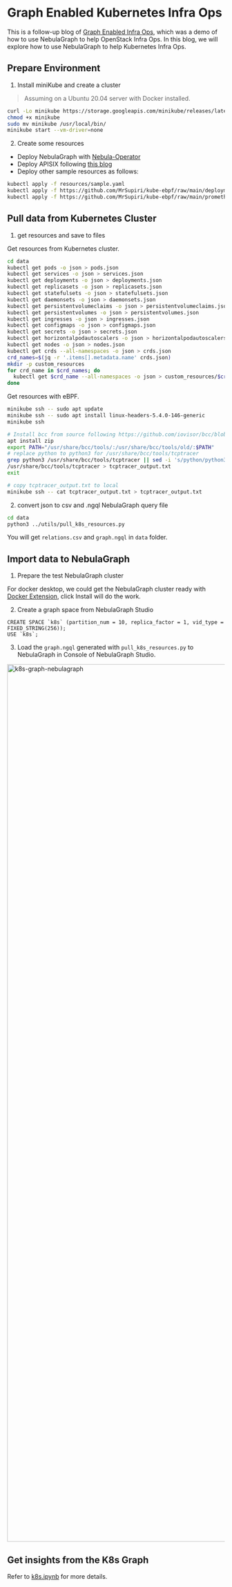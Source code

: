 # Graph Enabled Kubernetes Infra Ops

This is a follow-up blog of [Graph Enabled Infra Ops](https://siwei.io/graph-enabled-infra-ops/), which was a demo of how to use NebulaGraph to help OpenStack Infra Ops. In this blog, we will explore how to use NebulaGraph to help Kubernetes Infra Ops.

## Prepare Environment

1. Install miniKube and create a cluster

> Assuming on a Ubuntu 20.04 server with Docker installed.

```bash
curl -Lo minikube https://storage.googleapis.com/minikube/releases/latest/minikube-linux-amd64
chmod +x minikube
sudo mv minikube /usr/local/bin/
minikube start --vm-driver=none
```

2. Create some resources

- Deploy NebulaGraph with [Nebula-Operator](https://github.com/vesoft-inc/nebula-operator)
- Deploy APISIX following [this blog](https://www.siwei.io/apisix-and-nebulagraph/)
- Deploy other sample resources as follows:

```bash
kubectl apply -f resources/sample.yaml
kubectl apply -f https://github.com/MrSupiri/kube-ebpf/raw/main/deployment.yaml
kubectl apply -f https://github.com/MrSupiri/kube-ebpf/raw/main/prometheus-deployment.yaml
```

## Pull data from Kubernetes Cluster

1. get resources and save to files

Get resources from Kubernetes cluster.

```bash
cd data
kubectl get pods -o json > pods.json
kubectl get services -o json > services.json
kubectl get deployments -o json > deployments.json
kubectl get replicasets -o json > replicasets.json
kubectl get statefulsets -o json > statefulsets.json
kubectl get daemonsets -o json > daemonsets.json
kubectl get persistentvolumeclaims -o json > persistentvolumeclaims.json
kubectl get persistentvolumes -o json > persistentvolumes.json
kubectl get ingresses -o json > ingresses.json
kubectl get configmaps -o json > configmaps.json
kubectl get secrets -o json > secrets.json
kubectl get horizontalpodautoscalers -o json > horizontalpodautoscalers.json
kubectl get nodes -o json > nodes.json
kubectl get crds --all-namespaces -o json > crds.json
crd_names=$(jq -r '.items[].metadata.name' crds.json)
mkdir -p custom_resources
for crd_name in $crd_names; do
  kubectl get $crd_name --all-namespaces -o json > custom_resources/$crd_name.json
done
```

Get resources with eBPF.

```bash
minikube ssh -- sudo apt update
minikube ssh -- sudo apt install linux-headers-5.4.0-146-generic
minikube ssh

# Install bcc from source following https://github.com/iovisor/bcc/blob/master/INSTALL.md#ubuntu---source
apt install zip
export PATH="/usr/share/bcc/tools/:/usr/share/bcc/tools/old/:$PATH"
# replace python to python3 for /usr/share/bcc/tools/tcptracer
grep python3 /usr/share/bcc/tools/tcptracer || sed -i 's/python/python3/g' /usr/share/bcc/tools/tcptracer
/usr/share/bcc/tools/tcptracer > tcptracer_output.txt
exit

# copy tcptracer_output.txt to local
minikube ssh -- cat tcptracer_output.txt > tcptracer_output.txt
```

2. convert json to csv and .ngql NebulaGraph query file

```bash
cd data
python3 ../utils/pull_k8s_resources.py
```

You will get `relations.csv` and `graph.ngql` in `data` folder.

## Import data to NebulaGraph

1. Prepare the test NebulaGraph cluster

For docker desktop, we could get the NebulaGraph cluster ready with [Docker Extension](https://hub.docker.com/extensions/weygu/nebulagraph-dd-ext), click Install will do the work.

2. Create a graph space from NebulaGraph Studio

```ngql
CREATE SPACE `k8s` (partition_num = 10, replica_factor = 1, vid_type = FIXED_STRING(256));
USE `k8s`;
```

3. Load the `graph.ngql` generated with `pull_k8s_resources.py` to NebulaGraph in Console of NebulaGraph Studio.

<img width="2032" alt="k8s-graph-nebulagraph" src="https://user-images.githubusercontent.com/1651790/231138417-6cf34920-c1a9-4fbb-9309-07ecff744a37.png">


## Get insights from the K8s Graph

Refer to [k8s.ipynb](https://github.com/wey-gu/k8s-graph/blob/main/k8s.ipynb) for more details.
